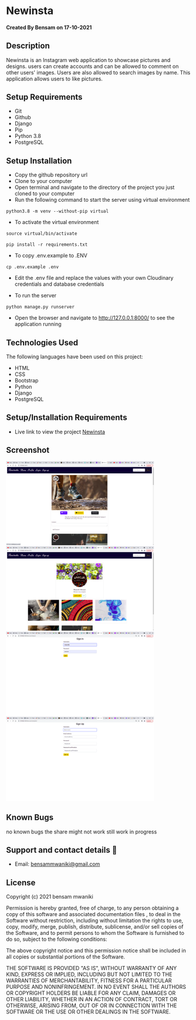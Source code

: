 # Newinsta

#### Created By Bensam on 17-10-2021

## Description

Newinsta is an Instagram web application to showcase pictures and designs. users can create accounts and can be allowed to comment on other users' images. Users are also allowed to search images by name. This application allows users to like pictures.

## Setup Requirements

- Git
- Github
- Django 
- Pip
- Python 3.8
- PostgreSQL

## Setup Installation

- Copy the github repository url
- Clone to your computer
- Open terminal and navigate to the directory of the project you just cloned to your computer
- Run the following command to start the server using virtual environment

```
python3.8 -m venv --without-pip virtual
```

- To activate the virtual environment

```
source virtual/bin/activate
```

```
pip install -r requirements.txt
```

- To copy .env.example to .ENV

```
cp .env.example .env
```

- Edit the .env file and replace the values with your own Cloudinary credentials and database credentials

- To run the server

```
python manage.py runserver

```


- Open the browser and navigate to http://127.0.0.1:8000/ to see the application running

## Technologies Used

The following languages have been used on this project:

- HTML
- CSS
- Bootstrap
- Python
- Django
- PostgreSQL

## Setup/Installation Requirements

- Live link to view the project <a target="_blank" href="https://galleriaben.herokuapp.com/">Newinsta</a>

## Screenshot

  <img src="./static/img/1.png" width="80%">
    <img src="./static/img/2.png" width="80%">
  <img src="./static/img/3.png" width="80%">
  <img src="./static/img/4.png" width="80%">


    
## Known Bugs

no known bugs
the share might not work still work in progress

## Support and contact details 🙂

- Email: bensammwaniki@gmail.com

## License

Copyright (c) 2021 bensam mwaniki

Permission is hereby granted, free of charge, to any person obtaining a copy
of this software and associated documentation files , to deal
in the Software without restriction, including without limitation the rights
to use, copy, modify, merge, publish, distribute, sublicense, and/or sell
copies of the Software, and to permit persons to whom the Software is
furnished to do so, subject to the following conditions:

The above copyright notice and this permission notice shall be included in all
copies or substantial portions of the Software.

THE SOFTWARE IS PROVIDED "AS IS", WITHOUT WARRANTY OF ANY KIND, EXPRESS OR
IMPLIED, INCLUDING BUT NOT LIMITED TO THE WARRANTIES OF MERCHANTABILITY,
FITNESS FOR A PARTICULAR PURPOSE AND NONINFRINGEMENT. IN NO EVENT SHALL THE
AUTHORS OR COPYRIGHT HOLDERS BE LIABLE FOR ANY CLAIM, DAMAGES OR OTHER
LIABILITY, WHETHER IN AN ACTION OF CONTRACT, TORT OR OTHERWISE, ARISING FROM,
OUT OF OR IN CONNECTION WITH THE SOFTWARE OR THE USE OR OTHER DEALINGS IN THE
SOFTWARE.